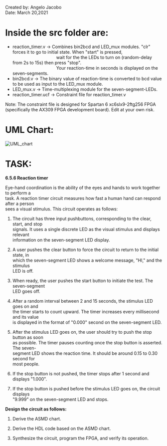 Created by: Angelo Jacobo   
Date: March 20,2021  

# Inside the src folder are:
* reaction_timer.v -> Combines bin2bcd and LED_mux modules. "clr" forces it to go to initial state. When "start" is pressed,  
&emsp;&emsp;&emsp;&emsp;&emsp;&emsp;&emsp;&emsp;&emsp;&emsp;wait for the the LEDs to turn on (random-delay from 2s to 15s) then press "stop".  
&emsp;&emsp;&emsp;&emsp;&emsp;&emsp;&emsp;&emsp;&emsp;&emsp;Your reaction-time in seconds is displayed on the seven-segments.
* bin2bcd.v -> The binary value of reaction-time is converted to bcd value to be used as input to the LED_mux module.
* LED_mux.v -> Time-multiplexing module for the seven-segment-LEDs.
* reaction_timer.ucf -> Constraint file for reaction_timer.v


Note: The constraint file is designed for Spartan 6 xc6slx9-2ftg256 FPGA (specifically the AX309 FPGA development board). Edit at your own risk.

# UML Chart:  
![UML_chart](https://user-images.githubusercontent.com/87559347/126094255-1bf092e8-c713-4ed7-b2c5-aab7d781d404.jpg)



# TASK:
**6.5.6 Reaction timer**

Eye-hand coordination is the ability of the eyes and hands to work together to perform a   
task. A reaction timer circuit measures how fast a human hand can respond after a person   
sees a visual stimulus. This circuit operates as follows:   

1. The circuit has three input pushbuttons, corresponding to the clear, start, and stop  
	signals. It uses a single discrete LED as the visual stimulus and displays relevant  
	information on the seven-segment LED display.  
	
2. A user pushes the clear button to force the circuit to return to the initial state, in  
	which the seven-segment LED shows a welcome message, "HI," and the stimulus  
	LED is off.  
	
3. When ready, the user pushes the start button to initiate the test. The seven-segment  
	LED goes off.  
	
4. After a random interval between 2 and 15 seconds, the stimulus LED goes on and  
	the timer starts to count upward. The timer increases every millisecond and its value  
	is displayed in the format of "0.000" second on the seven-segment LED.  
	
5. After the stimulus LED goes on, the user should try to push the stop button as soon  
	as possible. The timer pauses counting once the stop button is asserted. The seven-   
	segment LED shows the reaction time. It should be around 0.15 to 0.30 second for  
	most people.  

6. If the stop button is not pushed, the timer stops after 1 second and displays "1.000".  

7. If the stop button is pushed before the stimulus LED goes on, the circuit displays  
	"9.999" on the seven-segment LED and stops.  

**Design the circuit as follows:**  

1. Derive the ASMD chart.  

2. Derive the HDL code based on the ASMD chart.  

3. Synthesize the circuit, program the FPGA, and verify its operation.   
